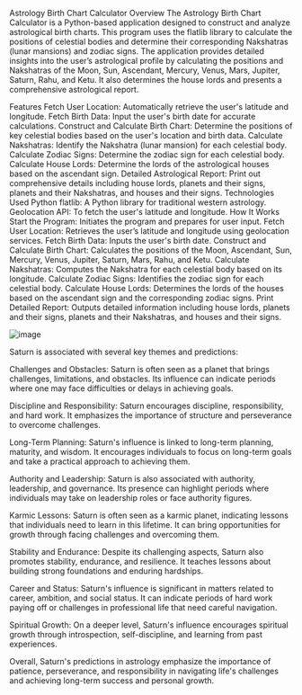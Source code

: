 Astrology Birth Chart Calculator
Overview
The Astrology Birth Chart Calculator is a Python-based application designed to construct and analyze astrological birth charts. This program uses the flatlib library to calculate the positions of celestial bodies and determine their corresponding Nakshatras (lunar mansions) and zodiac signs. The application provides detailed insights into the user’s astrological profile by calculating the positions and Nakshatras of the Moon, Sun, Ascendant, Mercury, Venus, Mars, Jupiter, Saturn, Rahu, and Ketu. It also determines the house lords and presents a comprehensive astrological report.

Features
Fetch User Location: Automatically retrieve the user's latitude and longitude.
Fetch Birth Data: Input the user's birth date for accurate calculations.
Construct and Calculate Birth Chart: Determine the positions of key celestial bodies based on the user's location and birth data.
Calculate Nakshatras: Identify the Nakshatra (lunar mansion) for each celestial body.
Calculate Zodiac Signs: Determine the zodiac sign for each celestial body.
Calculate House Lords: Determine the lords of the astrological houses based on the ascendant sign.
Detailed Astrological Report: Print out comprehensive details including house lords, planets and their signs, planets and their Nakshatras, and houses and their signs.
Technologies Used
Python
flatlib: A Python library for traditional western astrology.
Geolocation API: To fetch the user's latitude and longitude.
How It Works
Start the Program: Initiates the program and prepares for user input.
Fetch User Location: Retrieves the user’s latitude and longitude using geolocation services.
Fetch Birth Data: Inputs the user's birth date.
Construct and Calculate Birth Chart: Calculates the positions of the Moon, Ascendant, Sun, Mercury, Venus, Jupiter, Saturn, Mars, Rahu, and Ketu.
Calculate Nakshatras: Computes the Nakshatra for each celestial body based on its longitude.
Calculate Zodiac Signs: Identifies the zodiac sign for each celestial body.
Calculate House Lords: Determines the lords of the houses based on the ascendant sign and the corresponding zodiac signs.
Print Detailed Report: Outputs detailed information including house lords, planets and their signs, planets and their Nakshatras, and houses and their signs.


![image](https://github.com/RPavan14/horoscope-prediction/assets/172471565/9954c2b1-605c-4967-8965-982345174699)

Saturn is associated with several key themes and predictions:

Challenges and Obstacles: Saturn is often seen as a planet that brings challenges, limitations, and obstacles. Its influence can indicate periods where one may face difficulties or delays in achieving goals.

Discipline and Responsibility: Saturn encourages discipline, responsibility, and hard work. It emphasizes the importance of structure and perseverance to overcome challenges.

Long-Term Planning: Saturn's influence is linked to long-term planning, maturity, and wisdom. It encourages individuals to focus on long-term goals and take a practical approach to achieving them.

Authority and Leadership: Saturn is also associated with authority, leadership, and governance. Its presence can highlight periods where individuals may take on leadership roles or face authority figures.

Karmic Lessons: Saturn is often seen as a karmic planet, indicating lessons that individuals need to learn in this lifetime. It can bring opportunities for growth through facing challenges and overcoming them.

Stability and Endurance: Despite its challenging aspects, Saturn also promotes stability, endurance, and resilience. It teaches lessons about building strong foundations and enduring hardships.

Career and Status: Saturn's influence is significant in matters related to career, ambition, and social status. It can indicate periods of hard work paying off or challenges in professional life that need careful navigation.

Spiritual Growth: On a deeper level, Saturn's influence encourages spiritual growth through introspection, self-discipline, and learning from past experiences.

Overall, Saturn's predictions in astrology emphasize the importance of patience, perseverance, and responsibility in navigating life's challenges and achieving long-term success and personal growth.
